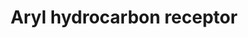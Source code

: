 ---
annotations:
- type: Pathway Ontology
  value: regulatory pathway
- type: Disease Ontology
  value: functioning pituitary adenoma
- type: Pathway Ontology
  value: signaling pathway
authors:
- Mkutmon
- Egonw
- Ariutta
- AlexanderPico
- MaintBot
- Eweitz
description: The Aryl Hydrocarbon receptor (AhR) is ligand activated transcription
  factor that regulates wide spectrum of gene expression. The main mediator of AhR
  is 2,3,7,8-Tetrachlorodibenzo-p-dioxin (TCDD) or polycyclic aromatic hydrocarbons
  which are widespread environmental pollutant causing a variety of severe health
  effects, e.g. immunosuppression, carcinogenesis and hepatotoxicity.   AhR is a member
  of basic helix-loop-helix-Per-Arnt-Sim (bHLH-PAS) superfamily of transcription factors.
  In the absence of ligand, the AhR can be found in the cytosol, bound to a dimer
  of the heat shock protein of 90 kDa (Hsp90) and the immunophilin-like protein, AIP
  (also known as XAP2 and ARA9). Upon ligand binding, the AHR translocates to the
  nucleus and binds with ARNT. The AHR/ARNT heterodimer binds to xenobiotic response
  elements and regulates a diverse set of genes
last-edited: 2021-05-21
organisms:
- Bos taurus
redirect_from:
- /index.php/Pathway:WP3226
- /instance/WP3226
schema-jsonld:
- '@context': https://schema.org/
  '@id': https://wikipathways.github.io/pathways/WP3226.html
  '@type': Dataset
  creator:
    '@type': Organization
    name: WikiPathways
  description: The Aryl Hydrocarbon receptor (AhR) is ligand activated transcription
    factor that regulates wide spectrum of gene expression. The main mediator of AhR
    is 2,3,7,8-Tetrachlorodibenzo-p-dioxin (TCDD) or polycyclic aromatic hydrocarbons
    which are widespread environmental pollutant causing a variety of severe health
    effects, e.g. immunosuppression, carcinogenesis and hepatotoxicity.   AhR is a
    member of basic helix-loop-helix-Per-Arnt-Sim (bHLH-PAS) superfamily of transcription
    factors. In the absence of ligand, the AhR can be found in the cytosol, bound
    to a dimer of the heat shock protein of 90 kDa (Hsp90) and the immunophilin-like
    protein, AIP (also known as XAP2 and ARA9). Upon ligand binding, the AHR translocates
    to the nucleus and binds with ARNT. The AHR/ARNT heterodimer binds to xenobiotic
    response elements and regulates a diverse set of genes
  keywords:
  - ''
  - CYP1A2
  - DRE region
  - KLF6
  - HRAS
  - HSP90AA1
  - MAP2K1
  - Estrogen Metabolism and modulation of Estrogen receptor signalling
  - CDK2
  - TNF
  - SRC
  - AHRR
  - CDKN1A
  - RAF1
  - TATA
  - TCDD
  - Angiogenesis
  - CCL1
  - FAS/ FAS-L (Apoptosis)
  - Detoxification of Xenobiotics and  metabolism of xenobiotics
  - PLAGL1
  - CDC37
  - NCOA7
  - FGF21
  - NFKB1
  - CDKN1B
  - CYP1B1
  - NRIP1
  - 'proliferation and tumorigenesis '
  - EGFR Pathway
  - LPL
  - GCLC
  - EGFR
  - PAH
  - E2F1
  - Cell Survival
  - NFE2L2
  - RELA
  - Cell cycle inhibition
  - NCOR2
  - ESR1
  - AHR
  - NRAS
  - MYC
  - Oxidative Stress
  - CYP1A1
  - PGHS-2
  - NQO1
  - EBNA-3
  - CD36
  - NF1
  - VEGFA
  - Calcium Channel
  - EP300
  - AIP
  - MAPK1
  - KRAS
  - HPGDS
  - ARNT
  - PSRC1
  - RB1
  - XRE
  - RET
  license: CC0
  name: Aryl hydrocarbon receptor
seo: CreativeWork
title: Aryl hydrocarbon receptor
wpid: WP3226
---